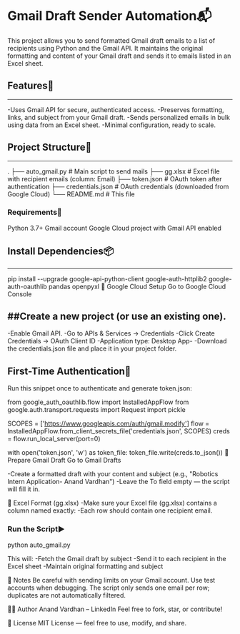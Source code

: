 # Gmail Draft Sender Automation📬
This project allows you to send formatted Gmail draft emails to a list of recipients using Python and the Gmail API. It maintains the original formatting and content of your Gmail draft and sends it to emails listed in an Excel sheet.

## Features🚀
---
-Uses Gmail API for secure, authenticated access.
-Preserves formatting, links, and subject from your Gmail draft.
-Sends personalized emails in bulk using data from an Excel sheet.
-Minimal configuration, ready to scale.

## Project Structure📁
---
.
├── auto_gmail.py          # Main script to send mails
├── gg.xlsx                # Excel file with recipient emails (column: Email)
├── token.json             # OAuth token after authentication
├── credentials.json       # OAuth credentials (downloaded from Google Cloud)
└── README.md              # This file
### Requirements🧰
Python 3.7+
Gmail account
Google Cloud project with Gmail API enabled

## Install Dependencies📦
---
pip install --upgrade google-api-python-client google-auth-httplib2 google-auth-oauthlib pandas openpyxl
🔑 Google Cloud Setup
Go to Google Cloud Console

##Create a new project (or use an existing one).
---
-Enable Gmail API.
-Go to APIs & Services → Credentials
-Click Create Credentials → OAuth Client ID
-Application type: Desktop App-
-Download the credentials.json file and place it in your project folder.

## First-Time Authentication🔐
Run this snippet once to authenticate and generate token.json:

from google_auth_oauthlib.flow import InstalledAppFlow
from google.auth.transport.requests import Request
import pickle

SCOPES = ['https://www.googleapis.com/auth/gmail.modify']
flow = InstalledAppFlow.from_client_secrets_file('credentials.json', SCOPES)
creds = flow.run_local_server(port=0)

with open('token.json', 'w') as token_file:
    token_file.write(creds.to_json())
📝 Prepare Gmail Draft
Go to Gmail Drafts

-Create a formatted draft with your content and subject (e.g., "Robotics Intern Application- Anand Vardhan")
-Leave the To field empty — the script will fill it in.

📄 Excel Format (gg.xlsx)
-Make sure your Excel file (gg.xlsx) contains a column named exactly:
-Each row should contain one recipient email.

### Run the Script▶️

python auto_gmail.py

This will:
-Fetch the Gmail draft by subject
-Send it to each recipient in the Excel sheet
-Maintain original formatting and subject

🛑 Notes
Be careful with sending limits on your Gmail account.
Use test accounts when debugging.
The script only sends one email per row; duplicates are not automatically filtered.

👨‍💻 Author
Anand Vardhan – LinkedIn
Feel free to fork, star, or contribute!

🧾 License
MIT License — feel free to use, modify, and share.

